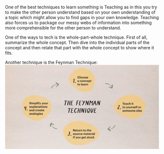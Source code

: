 
One of the best techniques to learn something is Teaching as in this you try to make the other person understand based on your own understanding of a topic which might allow you to find gaps in your own knowledge. Teaching also forces us to package our messy webs of information into something more comprehensible for the other person to understand.

One of the ways to tech is the whole-part-whole technique. First of all, summarize the whole concept. Then dive into the individual parts of the concept and then relate that part with the whole concept to show where it fits.

Another technique is the Feynman Technique:
![Feynman Technique](/assets/images/2022-06-17-16-40-46.png)
